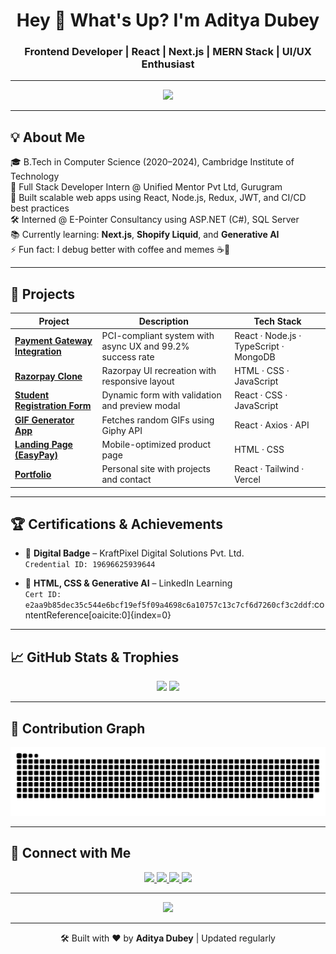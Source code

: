 <h1 align="center">Hey 👋 What's Up? I'm Aditya Dubey</h1>
<h3 align="center">Frontend Developer | React | Next.js | MERN Stack | UI/UX Enthusiast</h3>

---

<div align="center">
  <img src="https://skillicons.dev/icons?i=js,ts,react,nextjs,nodejs,express,mongodb,html,css,tailwind,bootstrap,figma,postman,git,github,py,csharp" height="60" />
</div>

---

## 💡 About Me

🎓 B.Tech in Computer Science (2020–2024), Cambridge Institute of Technology  
🔭 Full Stack Developer Intern @ Unified Mentor Pvt Ltd, Gurugram  
🔧 Built scalable web apps using React, Node.js, Redux, JWT, and CI/CD best practices  
🛠️ Interned @ E-Pointer Consultancy using ASP.NET (C#), SQL Server  
📚 Currently learning: **Next.js**, **Shopify Liquid**, and **Generative AI**  
⚡ Fun fact: I debug better with coffee and memes ☕🧠

---

## 💼 Projects

| Project | Description | Tech Stack |
|--------|-------------|------------|
| [**Payment Gateway Integration**](https://payment-gateway-one-xi.vercel.app/) | PCI-compliant system with async UX and 99.2% success rate | React · Node.js · TypeScript · MongoDB |
| [**Razorpay Clone**](https://razor-pay-clone-bswsukox5-dubeyadi1111s-projects.vercel.app/) | Razorpay UI recreation with responsive layout | HTML · CSS · JavaScript |
| [**Student Registration Form**](https://student-register-psi.vercel.app/) | Dynamic form with validation and preview modal | React · CSS · JavaScript |
| [**GIF Generator App**](https://gif-generator-bice.vercel.app/) | Fetches random GIFs using Giphy API | React · Axios · API |
| [**Landing Page (EasyPay)**](https://easypay-landingpage.vercel.app/) | Mobile-optimized product page | HTML · CSS |
| [**Portfolio**](https://dubeyadi1111.vercel.app/) | Personal site with projects and contact | React · Tailwind · Vercel |

---

## 🏆 Certifications & Achievements

- 🏅 **Digital Badge** – KraftPixel Digital Solutions Pvt. Ltd.  
  `Credential ID: 19696625939644`

- 📘 **HTML, CSS & Generative AI** – LinkedIn Learning  
  `Cert ID: e2aa9b85dec35c544e6bcf19ef5f09a4698c6a10757c13c7cf6d7260cf3c2ddf`:contentReference[oaicite:0]{index=0}

---

## 📈 GitHub Stats & Trophies

<div align="center">
  <img src="https://streak-stats.demolab.com?user=Dubeyadi1111&locale=en&mode=daily&theme=dracula&hide_border=false&border_radius=5" height="150" />
  <img src="https://github-profile-trophy.vercel.app/?username=Dubeyadi1111&theme=dracula&row=1&column=3&margin-w=8&margin-h=8" height="150" />
</div>

---

## 🐍 Contribution Graph

<picture>
  <source media="(prefers-color-scheme: dark)" srcset="https://raw.githubusercontent.com/Platane/snk/output/github-contribution-grid-snake-dark.svg" />
  <source media="(prefers-color-scheme: light)" srcset="https://raw.githubusercontent.com/Platane/snk/output/github-contribution-grid-snake.svg" />
  <img alt="contribution snake animation" src="https://raw.githubusercontent.com/Platane/snk/output/github-contribution-grid-snake.svg" />
</picture>

---

## 🔗 Connect with Me

<div align="center">
  <a href="https://linkedin.com/in/aditya-dubey-731a34328">
    <img src="https://img.shields.io/static/v1?message=LinkedIn&logo=linkedin&label=&color=0077B5&logoColor=white&style=for-the-badge" height="25" />
  </a>
  <a href="mailto:dubey9919aditya@gmail.com">
    <img src="https://img.shields.io/static/v1?message=Gmail&logo=gmail&label=&color=D14836&logoColor=white&style=for-the-badge" height="25" />
  </a>
  <a href="https://dubeyadi1111.vercel.app/">
    <img src="https://img.shields.io/static/v1?message=Portfolio&logo=vercel&label=&color=000000&logoColor=white&style=for-the-badge" height="25" />
  </a>
  <a href="https://github.com/Dubeyadi1111">
    <img src="https://img.shields.io/static/v1?message=GitHub&logo=github&label=&color=181717&logoColor=white&style=for-the-badge" height="25" />
  </a>
</div>

---

<div align="center">
  <img src="https://visitor-badge.laobi.icu/badge?page_id=Dubeyadi1111.Dubeyadi1111" />
</div>

---

<p align="center">🛠 Built with ❤️ by <strong>Aditya Dubey</strong> | Updated regularly</p>
